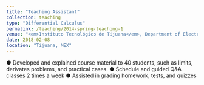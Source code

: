 ```yaml
---
title: "Teaching Assistant"
collection: teaching
type: "Differential Calculus"
permalink: /teaching/2014-spring-teaching-1
venue: "<em>Instituto Tecnológico de Tijuana</em>, Department of Electronical and Electrical Engineering"
date: 2018-02-08
location: "Tijuana, MEX"
---
```


● Developed and explained course material to 40 students, such as limits, derivates problems, and practical cases.
● Schedule and guided Q&A classes 2 times a week
● Assisted in grading homework, tests, and quizzes

